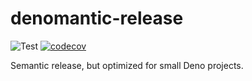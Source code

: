 # denomantic-release

![Test](https://github.com/hasundue/denomantic-release/actions/workflows/ci.yml/badge.svg)
[![codecov](https://codecov.io/gh/hasundue/denomantic-release/branch/main/graph/badge.svg?token=7BS432RAXB)](https://codecov.io/gh/hasundue/denomantic-release)

Semantic release, but optimized for small Deno projects.
